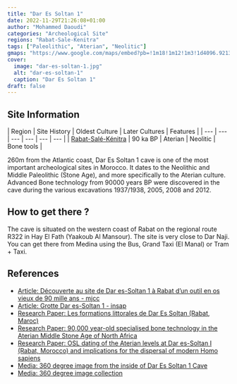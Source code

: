 ```yaml
---
title: "Dar Es Soltan 1"
date: 2022-11-29T21:26:08+01:00
author: "Mohammed Daoudi"
categories: "Archeological Site"
regions: "Rabat-Sale-Kenitra"
tags: ["Paleolithic", "Aterian", "Neolitic"]
gmaps: "https://www.google.com/maps/embed?pb=!1m18!1m12!1m3!1d4096.921356905818!2d-6.897980995988573!3d33.978281034962464!2m3!1f0!2f0!3f0!3m2!1i1024!2i768!4f13.1!3m3!1m2!1s0xda76d3e70927ce7%3A0xa367b415d1b89942!2sDar%20Es%20Soltan%202%20Cave!5e1!3m2!1sen!2sma!4v1669679547453!5m2!1sen!2sma"
cover:
  image: "dar-es-soltan-1.jpg"
  alt: "dar-es-soltan-1"
  caption: "Dar Es Soltan 1"
draft: false
---
```


## Site Information

| Region | Site History | Oldest Culture | Later Cultures | Features |
| --- | --- | --- | --- | --- | --- | 
| [Rabat-Salé-Kénitra](/regions/Rabat-Sale-Kenitra) | 90 ka BP | Aterian | Neolitic | Bone tools |

260m from the Atlantic coast, Dar Es Soltan 1 cave is one of the most important archeological sites in Morocco. It dates to the Neolithic and Middle Paleolithic (Stone Age), and more specifically to the Aterian culture. Advanced Bone technology from 90000 years BP were discovered in the cave during the various excavations 1937/1938, 2005, 2008 and 2012.

## How to get there ?
The cave is situated on the western coast of Rabat on the regional route R322 in Hay El Fath (Yaakoub Al Mansour). The site is very close to Dar Naji. You can get there from Medina using the Bus, Grand Taxi (El Manal) or Tram + Taxi.

## References
- [Article: Découverte au site de Dar es-Soltan 1 à Rabat d’un outil en os vieux de 90 mille ans - mjcc](https://mjcc.gov.ma/fr/decouverte-au-site-de-dar-es-soltan-1-a-rabat-dun-outil-en-os-vieux-de-90-mille-ans/)
- [Article: Grotte Dar es-Soltan 1 - insap](https://insap.ac.ma/?p=1065)
- [Research Paper: Les formations littorales de Dar Es Soltan (Rabat, Maroc)](https://www.researchgate.net/publication/277139366_Les_formations_littorales_de_Dar_Es_Soltan_Rabat_Maroc)
- [Research Paper: 90,000 year-old specialised bone technology in the Aterian Middle Stone Age of North Africa](https://www.researchgate.net/publication/328057750_90000_year-old_specialised_bone_technology_in_the_Aterian_Middle_Stone_Age_of_North_Africa)
- [Research Paper: OSL dating of the Aterian levels at Dar es-Soltan I (Rabat, Morocco) and
implications for the dispersal of modern Homo sapiens](https://in-africa.org/wp-content/uploads/2012/12/Barton-et-al-2009-QSR-OSL-dating-of-Aterian-levels-at-Dar-es-Soltan-I.pdf)
- [Media: 360 degree image from the inside of Dar Es Soltan 1 Cave](https://www.360cities.net/image/dar-es-soltan-1-morocco-cave-post-excavation-end-of-2012-season#136.45,35.15,110.0)
- [Media: 360 degree image collection](https://www.alamy.com/360-degree-panoramic-view-of-dar-es-soltan-1-cave-environs-rabat-morocco-image219637926.html)
